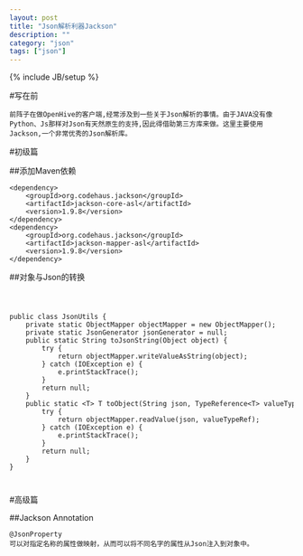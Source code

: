```yaml
---
layout: post
title: "Json解析利器Jackson"
description: ""
category: "json"
tags: ["json"]
---
```

{% include JB/setup %}


#写在前  

	前阵子在做OpenHive的客户端,经常涉及到一些关于Json解析的事情。由于JAVA没有像Python、Js那样对Json有天然原生的支持,因此得借助第三方库来做。这里主要使用Jackson,一个非常优秀的Json解析库。
  
  
#初级篇  

##添加Maven依赖  

	<dependency>
		<groupId>org.codehaus.jackson</groupId>
		<artifactId>jackson-core-asl</artifactId>
		<version>1.9.8</version>
	</dependency>
	<dependency>
		<groupId>org.codehaus.jackson</groupId>
		<artifactId>jackson-mapper-asl</artifactId>
		<version>1.9.8</version>
	</dependency>  

##对象与Json的转换  

<code language='java'>
  <pre>
public class JsonUtils {
	private static ObjectMapper objectMapper = new ObjectMapper();
	private static JsonGenerator jsonGenerator = null;
	public static String toJsonString(Object object) {
		try {
			return objectMapper.writeValueAsString(object);
		} catch (IOException e) {
			e.printStackTrace();
		}
		return null;
	}
	public static &lt;T&gt; T toObject(String json, TypeReference&lt;T&gt; valueTypeRef) {
		try {
			return objectMapper.readValue(json, valueTypeRef);
		} catch (IOException e) {
			e.printStackTrace();
		}
		return null;
	}
}
</pre>
</code>  
  

#高级篇  

##Jackson Annotation  

	@JsonProperty
	可以对指定名称的属性做映射，从而可以将不同名字的属性从Json注入到对象中。
